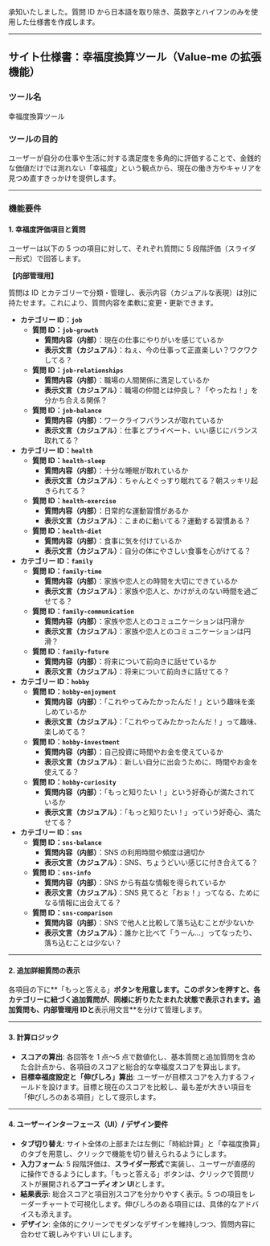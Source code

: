 承知いたしました。質問 ID から日本語を取り除き、英数字とハイフンのみを使用した仕様書を作成します。

---

## サイト仕様書：幸福度換算ツール（Value-me の拡張機能）

### ツール名

幸福度換算ツール

### ツールの目的

ユーザーが自分の仕事や生活に対する満足度を多角的に評価することで、金銭的な価値だけでは測れない「幸福度」という観点から、現在の働き方やキャリアを見つめ直すきっかけを提供します。

---

### 機能要件

#### 1. 幸福度評価項目と質問

ユーザーは以下の 5 つの項目に対して、それぞれ質問に 5 段階評価（スライダー形式）で回答します。

**【内部管理用】**

質問は ID とカテゴリーで分類・管理し、表示内容（カジュアルな表現）は別に持たせます。これにより、質問内容を柔軟に変更・更新できます。

-   **カテゴリー ID：`job`**
    -   **質問 ID：`job-growth`**
        -   **質問内容（内部）**：現在の仕事にやりがいを感じているか
        -   **表示文言（カジュアル）**：ねぇ、今の仕事って正直楽しい？ワクワクしてる？
    -   **質問 ID：`job-relationships`**
        -   **質問内容（内部）**：職場の人間関係に満足しているか
        -   **表示文言（カジュアル）**：職場の仲間とは仲良し？「やったね！」を分かち合える関係？
    -   **質問 ID：`job-balance`**
        -   **質問内容（内部）**：ワークライフバランスが取れているか
        -   **表示文言（カジュアル）**：仕事とプライベート、いい感じにバランス取れてる？
-   **カテゴリー ID：`health`**
    -   **質問 ID：`health-sleep`**
        -   **質問内容（内部）**：十分な睡眠が取れているか
        -   **表示文言（カジュアル）**：ちゃんとぐっすり眠れてる？朝スッキリ起きられてる？
    -   **質問 ID：`health-exercise`**
        -   **質問内容（内部）**：日常的な運動習慣があるか
        -   **表示文言（カジュアル）**：こまめに動いてる？運動する習慣ある？
    -   **質問 ID：`health-diet`**
        -   **質問内容（内部）**：食事に気を付けているか
        -   **表示文言（カジュアル）**：自分の体にやさしい食事を心がけてる？
-   **カテゴリー ID：`family`**
    -   **質問 ID：`family-time`**
        -   **質問内容（内部）**：家族や恋人との時間を大切にできているか
        -   **表示文言（カジュアル）**：家族や恋人と、かけがえのない時間を過ごせてる？
    -   **質問 ID：`family-communication`**
        -   **質問内容（内部）**：家族や恋人とのコミュニケーションは円滑か
        -   **表示文言（カジュアル）**：家族や恋人とのコミュニケーションは円滑？
    -   **質問 ID：`family-future`**
        -   **質問内容（内部）**：将来について前向きに話せているか
        -   **表示文言（カジュアル）**：将来について前向きに話せてる？
-   **カテゴリー ID：`hobby`**
    -   **質問 ID：`hobby-enjoyment`**
        -   **質問内容（内部）**：「これやってみたかったんだ！」という趣味を楽しめているか
        -   **表示文言（カジュアル）**：「これやってみたかったんだ！」って趣味、楽しめてる？
    -   **質問 ID：`hobby-investment`**
        -   **質問内容（内部）**：自己投資に時間やお金を使えているか
        -   **表示文言（カジュアル）**：新しい自分に出会うために、時間やお金を使えてる？
    -   **質問 ID：`hobby-curiosity`**
        -   **質問内容（内部）**：「もっと知りたい！」という好奇心が満たされているか
        -   **表示文言（カジュアル）**：「もっと知りたい！」っていう好奇心、満たせてる？
-   **カテゴリー ID：`sns`**
    -   **質問 ID：`sns-balance`**
        -   **質問内容（内部）**：SNS の利用時間や頻度は適切か
        -   **表示文言（カジュアル）**：SNS、ちょうどいい感じに付き合えてる？
    -   **質問 ID：`sns-info`**
        -   **質問内容（内部）**：SNS から有益な情報を得られているか
        -   **表示文言（カジュアル）**：SNS 見てると「おぉ！」ってなる、ためになる情報に出会えてる？
    -   **質問 ID：`sns-comparison`**
        -   **質問内容（内部）**：SNS で他人と比較して落ち込むことが少ないか
        -   **表示文言（カジュアル）**：誰かと比べて「うーん…」ってなったり、落ち込むことは少ない？

---

#### 2. 追加詳細質問の表示

各項目の下に**「もっと答える」**ボタンを用意します。このボタンを押すと、各カテゴリーに紐づく追加質問が、同様に折りたたまれた状態で表示されます。追加質問も、**内部管理用 ID**と**表示用文言**を分けて管理します。

---

#### 3. 計算ロジック

-   **スコアの算出**: 各回答を 1 点〜5 点で数値化し、基本質問と追加質問を含めた合計点から、各項目のスコアと総合的な幸福度スコアを算出します。
-   **目標幸福度設定と「伸びしろ」算出**: ユーザーが目標スコアを入力するフィールドを設けます。目標と現在のスコアを比較し、最も差が大きい項目を「伸びしろのある項目」として提示します。

---

#### 4. ユーザーインターフェース（UI）/ デザイン要件

-   **タブ切り替え**: サイト全体の上部または左側に「時給計算」と「幸福度換算」のタブを用意し、クリックで機能を切り替えられるようにします。
-   **入力フォーム**: 5 段階評価は、**スライダー形式**で実装し、ユーザーが直感的に操作できるようにします。「もっと答える」ボタンは、クリックで質問リストが展開される**アコーディオン UI**とします。
-   **結果表示**: 総合スコアと項目別スコアを分かりやすく表示。5 つの項目をレーダーチャートで可視化します。伸びしろのある項目には、具体的なアドバイスも添えます。
-   **デザイン**: 全体的にクリーンでモダンなデザインを維持しつつ、質問内容に合わせて親しみやすい UI にします。
